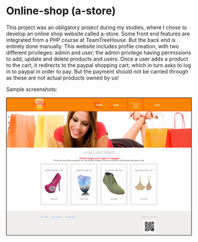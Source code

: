 # Online-shop (a-store)
This project was an obligatory project during my studies, where I chose to develop an online shop website called a-store. Some front end features are integrated from a PHP course at TeamTreeHouse. But the back end is entirely done manually. This website includes profile creation, with two different privileges: admin and user; the admin privilege having permissions to add, update and delete products and users. Once a user adds a product to the cart, it redirects to the paypal shopping cart; which in turn asks to log in to paypal in order to pay. But the payment should not be carried through as these are not actual products owned by us! 

Sample screenshots:

<img src="screenshots/screencapture-localhost-a-store.png" width="500" height="370" alt="Main page" style="border: 1px solid black">

